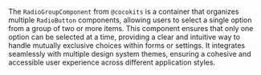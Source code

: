 The `RadioGroupComponent` from `@cocokits` is a container that organizes multiple `RadioButton` components, allowing users to select a single option from a group of two or more items. This component ensures that only one option can be selected at a time, providing a clear and intuitive way to handle mutually exclusive choices within forms or settings. It integrates seamlessly with multiple design system themes, ensuring a cohesive and accessible user experience across different application styles.